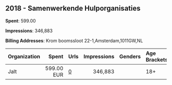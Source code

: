 ## 2018 - Samenwerkende Hulporganisaties 
**Spent**: 599.00

**Impressions**: 346,883

**Billing Addresses**: Krom boomssloot 22-1,Amsterdam,1011GW,NL

|Organization|Spent|Urls|Impressions|Genders|Age Brackets|Country Codes|
|:---|---:|:---|---:|:---|:---|:---|
|Jalt|599.00 EUR|[0](https://www.snap.com/political-ads/asset/3cba0c43f4276fd0511fbd57dbbfe4cebc4578ced3e212da0eac4f040b9110db?mediaType=mp4)|346,883||18+|netherlands|
